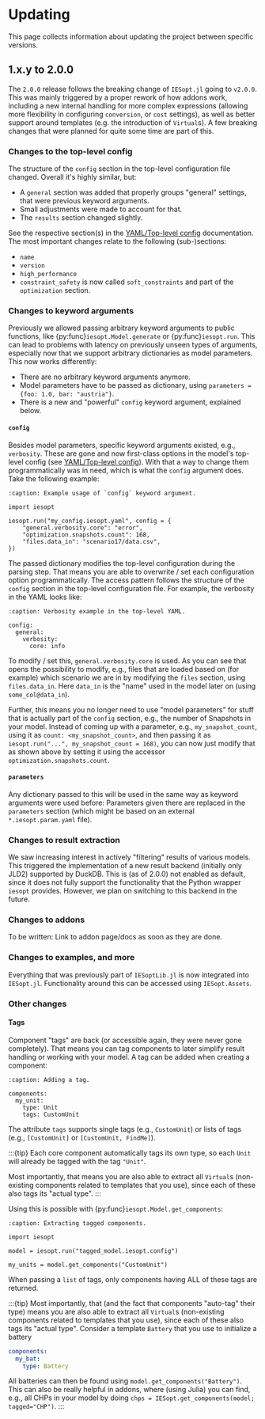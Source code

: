 # Updating

This page collects information about updating the project between specific versions.

## 1.x.y to 2.0.0

The `2.0.0` release follows the breaking change of `IESopt.jl` going to `v2.0.0`. This was mainly triggered by a proper rework of how addons work, including a new internal handling for more complex expressions (allowing more flexibility in configuring `conversion`, or `cost` settings), as well as better support around templates (e.g. the introduction of `Virtual`s). A few breaking changes that were planned for quite some time are part of this.

### Changes to the top-level config

The structure of the `config` section in the top-level configuration file changed. Overall it's highly similar, but:

- A `general` section was added that properly groups "general" settings, that were previous keyword arguments.
- Small adjustments were made to account for that.
- The `results` section changed slightly.

See the respective section(s) in the [YAML/Top-level config](../manual/yaml/top_level.md) documentation. The most important changes relate to the following (sub-)sections:

- `name`
- `version`
- `high_performance`
- `constraint_safety` is now called `soft_constraints` and part of the `optimization` section.

### Changes to keyword arguments

Previously we allowed passing arbitrary keyword arguments to public functions, like {py:func}`iesopt.Model.generate` or {py:func}`iesopt.run`. This can lead to problems with latency on previously unseen types of arguments, especially now that we support arbitrary dictionaries as model parameters. This now works differently:

- There are no arbitrary keyword arguments anymore.
- Model parameters have to be passed as dictionary, using `parameters = {foo: 1.0, bar: "austria"}`.
- There is a new and "powerful" `config` keyword argument, explained below.

#### `config`

Besides model parameters, specific keyword arguments existed, e.g., `verbosity`. These are gone and now first-class options in the model's top-level config (see [YAML/Top-level config](../manual/yaml/top_level.md)). With that a way to change them programmatically was in need, which is what the `config` argument does. Take the following example:

```{code-block} python
:caption: Example usage of `config` keyword argument.

import iesopt

iesopt.run("my_config.iesopt.yaml", config = {
    "general.verbosity.core": "error",
    "optimization.snapshots.count": 168,
    "files.data_in": "scenario17/data.csv",
})
```

The passed dictionary modifies the top-level configuration during the parsing step. That means you are able to overwrite / set each configuration option programmatically. The access pattern follows the structure of the `config` section in the top-level configuration file. For example, the verbosity in the YAML looks like:

```{code-block} yaml
:caption: Verbosity example in the top-level YAML.

config:
  general:
    verbosity:
      core: info
```

To modify / set this, `general.verbosity.core` is used. As you can see that opens the possibility to modify, e.g., files that are loaded based on (for example) which scenario we are in by modifying the `files` section, using `files.data_in`. Here `data_in` is the "name" used in the model later on (using `some_col@data_in`).

Further, this means you no longer need to use "model parameters" for stuff that is actually part of the `config` section, e.g., the number of Snapshots in your model. Instead of coming up with a parameter, e.g., `my_snapshot_count`, using it as `count: <my_snapshot_count>`, and then passing it as `iesopt.run("...", my_snapshot_count = 168)`, you can now just modify that as shown above by setting it using the accessor `optimization.snapshots.count`.

#### `parameters`

Any dictionary passed to this will be used in the same way as keyword arguments were used before: Parameters given there are replaced in the `parameters` section (which might be based on an external `*.iesopt.param.yaml` file).

### Changes to result extraction

We saw increasing interest in actively "filtering" results of various models. This triggered the implementation of a new result backend (initially only JLD2) supported by DuckDB. This is (as of 2.0.0) not enabled as default, since it does not fully support the functionality that the Python wrapper `iesopt` provides. However, we plan on switching to this backend in the future.

### Changes to addons

To be written: Link to addon page/docs as soon as they are done.

### Changes to examples, and more

Everything that was previously part of `IESoptLib.jl` is now integrated into `IESopt.jl`. Functionality around this can be accessed using `IESopt.Assets`.

### Other changes

#### Tags

Component "tags" are back (or accessible again, they were never gone completely). That means you can tag components to later simplify result handling or working with your model. A tag can be added when creating a component:

```{code-block} yaml
:caption: Adding a tag.

components:
  my_unit:
    type: Unit
    tags: CustomUnit
```

The attribute `tags` supports single tags (e.g., `CustomUnit`) or lists of tags (e.g., `[CustomUnit]` or `[CustomUnit, FindMe]`).

:::{tip}
Each core component automatically tags its own type, so each `Unit` will already be tagged with the tag `"Unit"`.

Most importantly, that means you are also able to extract all `Virtual`s (non-existing components related to templates that you use), since each of these also tags its "actual type".
:::

Using this is possible with {py:func}`iesopt.Model.get_components`:

```{code-block} python
:caption: Extracting tagged components.

import iesopt

model = iesopt.run("tagged_model.iesopt.config")

my_units = model.get_components("CustomUnit")
```

When passing a `list` of tags, only components having ALL of these tags are returned.

:::{tip}
Most importantly, that (and the fact that components "auto-tag" their type) means you are also able to extract all `Virtual`s (non-existing components related to templates that you use), since each of these also tags its "actual type". Consider a template `Battery` that you use to initialize a battery

```yaml
components:
  my_bat:
    type: Battery
```

All batteries can then be found using `model.get_components("Battery")`. This can also be really helpful in addons, where (using Julia) you can find, e.g., all CHPs in your model by doing `chps = IESopt.get_components(model; tagged="CHP")`.
:::
